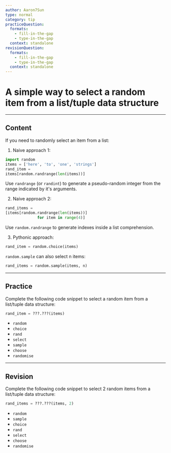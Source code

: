 ```yaml
---
author: Aaron7Sun
type: normal
category: tip
practiceQuestion:
  formats:
    - fill-in-the-gap
    - type-in-the-gap
  context: standalone
revisionQuestion:
  formats:
    - fill-in-the-gap
    - type-in-the-gap
  context: standalone
---
```


# A simple way to select a random item from a list/tuple data structure


---

## Content

If you need to randomly select an item from a list:

1) Naive approach 1:

```python
import random
items = ['here', 'to', 'one', 'strings']
rand_item =
items[random.randrange(len(items))]
```

Use `randrange` (or `randint`) to generate a pseudo-random integer from the range indicated by it's arguments.

2) Naive approach 2:

```python
rand_items =
[items[random.randrange(len(items))]
              for item in range(4)]
```

Use `random.randrange` to generate indexes inside a list comprehension.

3) Pythonic approach:

```python
rand_item = random.choice(items)
```

`random.sample` can also select n items:

```python
rand_items = random.sample(items, n)
```


---

## Practice

Complete the following code snippet to select a random item from a list/tuple data structure:

```python
rand_item = ???.???(items)
```

- `random`
- `choice`
- `rand`
- `select`
- `sample`
- `choose`
- `randomise`


---

## Revision

Complete the following code snippet to select 2 random items from a list/tuple data structure:

```python
rand_items = ???.???(items, 2)
```

- `random`
- `sample`
- `choice`
- `rand`
- `select`
- `choose`
- `randomise`
